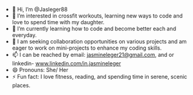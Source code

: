 - 👋 Hi, I’m @Jasleger88
- 👀 I’m interested in crossfit workouts, learning new ways to code and love to spend time with my daughter. 
- 🌱 I’m currently learning how to code and become better each and everyday.
- 💞️ I am seeking collaboration opportunities on various projects and am eager to work on mini-projects to enhance my coding skills.
- 📫 I can be reached by email: jasmineleger21@gmail.com, and or  linkedin-  www.linkedin.com/in.jasmineleger
- 😄 Pronouns: She/ Her
- ⚡ Fun fact: I love fitness, reading, and spending time in serene, scenic places.

<!---
Jasleger88/Jasleger88 is a ✨ special ✨ repository because its `README.md` (this file) appears on your GitHub profile.
You can click the Preview link to take a look at your changes.
--->

